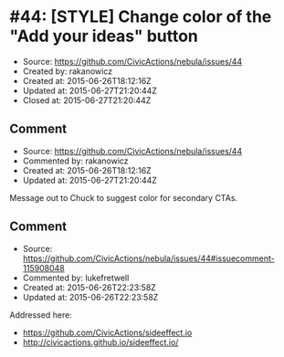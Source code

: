 # #44: [STYLE] Change color of the &quot;Add your ideas&quot; button

* Source: https://github.com/CivicActions/nebula/issues/44
* Created by: rakanowicz
* Created at: 2015-06-26T18:12:16Z
* Updated at: 2015-06-27T21:20:44Z
* Closed at: 2015-06-27T21:20:44Z


## Comment

* Source: https://github.com/CivicActions/nebula/issues/44
* Commented by: rakanowicz
* Created at: 2015-06-26T18:12:16Z
* Updated at: 2015-06-27T21:20:44Z

Message out to Chuck to suggest color for secondary CTAs. 


## Comment

* Source: https://github.com/CivicActions/nebula/issues/44#issuecomment-115908048
* Commented by: lukefretwell
* Created at: 2015-06-26T22:23:58Z
* Updated at: 2015-06-26T22:23:58Z

Addressed here: 

* https://github.com/CivicActions/sideeffect.io
* http://civicactions.github.io/sideeffect.io/


